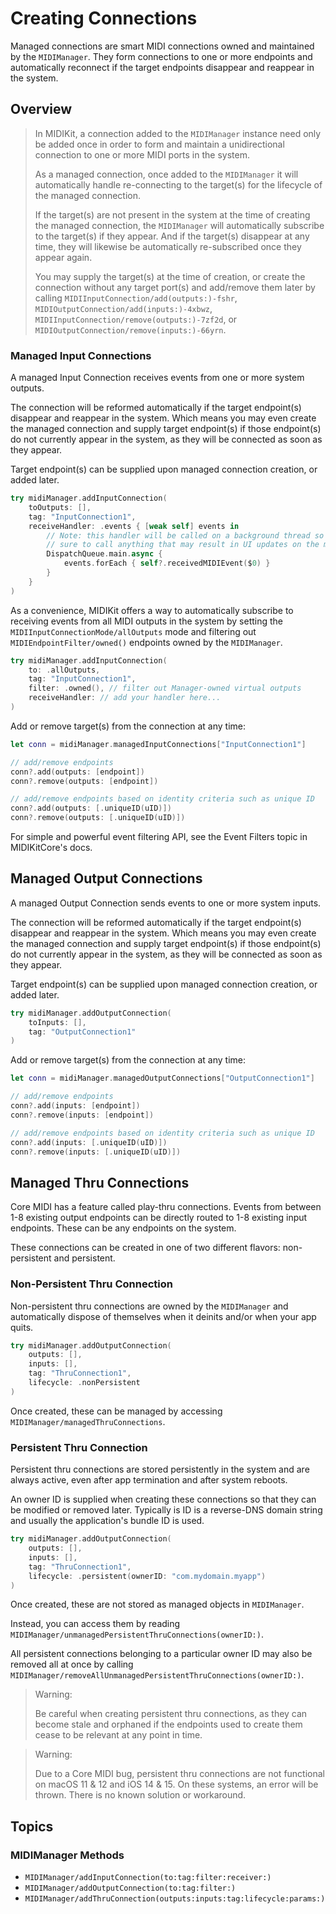 # Creating Connections

Managed connections are smart MIDI connections owned and maintained by the ``MIDIManager``. They form connections to one or more endpoints and automatically reconnect if the target endpoints disappear and reappear in the system.

## Overview

> In MIDIKit, a connection added to the ``MIDIManager`` instance need only be added once in order to form and maintain a unidirectional connection to one or more MIDI ports in the system.
>
> As a managed connection, once added to the ``MIDIManager`` it will automatically handle re-connecting to the target(s) for the lifecycle of the managed connection.
>
> If the target(s) are not present in the system at the time of creating the managed connection, the ``MIDIManager`` will automatically subscribe to the target(s) if they appear. And if the target(s) disappear at any time, they will likewise be automatically re-subscribed once they appear again.
>
> You may supply the target(s) at the time of creation, or create the connection without any target port(s) and add/remove them later by calling ``MIDIInputConnection/add(outputs:)-fshr``, ``MIDIOutputConnection/add(inputs:)-4xbwz``, ``MIDIInputConnection/remove(outputs:)-7zf2d``, or ``MIDIOutputConnection/remove(inputs:)-66yrn``.

### Managed Input Connections

A managed Input Connection receives events from one or more system outputs.

The connection will be reformed automatically if the target endpoint(s) disappear and reappear in the system. Which means you may even create the managed connection and supply target endpoint(s) if those endpoint(s) do not currently appear in the system, as they will be connected as soon as they appear.

Target endpoint(s) can be supplied upon managed connection creation, or added later.

```swift
try midiManager.addInputConnection(
    toOutputs: [],
    tag: "InputConnection1",
    receiveHandler: .events { [weak self] events in
        // Note: this handler will be called on a background thread so be
        // sure to call anything that may result in UI updates on the main thread
        DispatchQueue.main.async {
            events.forEach { self?.receivedMIDIEvent($0) }
        }
    }
)
```

As a convenience, MIDIKit offers a way to automatically subscribe to receiving events from all MIDI outputs in the system by setting the ``MIDIInputConnectionMode/allOutputs`` mode and filtering out ``MIDIEndpointFilter/owned()`` endpoints owned by the ``MIDIManager``.

```swift
try midiManager.addInputConnection(
    to: .allOutputs,
    tag: "InputConnection1",
    filter: .owned(), // filter out Manager-owned virtual outputs
    receiveHandler: // add your handler here...
)
```

Add or remove target(s) from the connection at any time:

```swift
let conn = midiManager.managedInputConnections["InputConnection1"]

// add/remove endpoints
conn?.add(outputs: [endpoint])
conn?.remove(outputs: [endpoint])

// add/remove endpoints based on identity criteria such as unique ID
conn?.add(outputs: [.uniqueID(uID)])
conn?.remove(outputs: [.uniqueID(uID)])
```

For simple and powerful event filtering API, see the Event Filters topic in MIDIKitCore's docs.

## Managed Output Connections

A managed Output Connection sends events to one or more system inputs.

The connection will be reformed automatically if the target endpoint(s) disappear and reappear in the system. Which means you may even create the managed connection and supply target endpoint(s) if those endpoint(s) do not currently appear in the system, as they will be connected as soon as they appear.

Target endpoint(s) can be supplied upon managed connection creation, or added later.

```swift
try midiManager.addOutputConnection(
    toInputs: [],
    tag: "OutputConnection1"
)
```

Add or remove target(s) from the connection at any time:

```swift
let conn = midiManager.managedOutputConnections["OutputConnection1"]

// add/remove endpoints
conn?.add(inputs: [endpoint])
conn?.remove(inputs: [endpoint])

// add/remove endpoints based on identity criteria such as unique ID
conn?.add(inputs: [.uniqueID(uID)])
conn?.remove(inputs: [.uniqueID(uID)])
```

## Managed Thru Connections

Core MIDI has a feature called play-thru connections. Events from between 1-8 existing output endpoints can be directly routed to 1-8 existing input endpoints. These can be any endpoints on the system.

These connections can be created in one of two different flavors: non-persistent and persistent.

### Non-Persistent Thru Connection

Non-persistent thru connections are owned by the ``MIDIManager`` and automatically dispose of themselves when it deinits and/or when your app quits.

```swift
try midiManager.addOutputConnection(
    outputs: [],
    inputs: [],
    tag: "ThruConnection1",
    lifecycle: .nonPersistent
)
```

Once created, these can be managed by accessing ``MIDIManager/managedThruConnections``.

### Persistent Thru Connection

Persistent thru connections are stored persistently in the system and are always active, even after app termination and after system reboots.

An owner ID is supplied when creating these connections so that they can be modified or removed later. Typically is ID is a reverse-DNS domain string and usually the application's bundle ID is used.

```swift
try midiManager.addOutputConnection(
    outputs: [],
    inputs: [],
    tag: "ThruConnection1",
    lifecycle: .persistent(ownerID: "com.mydomain.myapp")
)
```

Once created, these are not stored as managed objects in ``MIDIManager``.

Instead, you can access them by reading ``MIDIManager/unmanagedPersistentThruConnections(ownerID:)``.

All persistent connections belonging to a particular owner ID may also be removed all at once by calling ``MIDIManager/removeAllUnmanagedPersistentThruConnections(ownerID:)``.

> Warning: 
> 
> Be careful when creating persistent thru connections, as they can become stale and orphaned if the endpoints used to create them cease to be relevant at any point in time.

> Warning: 
> 
> Due to a Core MIDI bug, persistent thru connections are not functional on macOS 11 & 12 and iOS 14 & 15. On these systems, an error will be thrown. There is no known solution or workaround.

## Topics

### MIDIManager Methods

- ``MIDIManager/addInputConnection(to:tag:filter:receiver:)``
- ``MIDIManager/addOutputConnection(to:tag:filter:)``
- ``MIDIManager/addThruConnection(outputs:inputs:tag:lifecycle:params:)``
